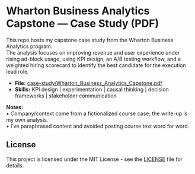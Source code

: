 # Wharton Business Analytics Capstone — Case Study (PDF)

This repo hosts my capstone case study from the Wharton Business Analytics program.  
The analysis focuses on improving revenue and user experience under rising ad-block usage, using KPI design, an A/B testing workflow, and a weighted hiring scorecard to identify the best candidate for the execution lead role.

- **File:** [case-study/Wharton_Business_Analytics_Capstone.pdf](case-study/Wharton_Business_Analytics_Capstone.pdf)
- **Skills:** KPI design | experimentation | causal thinking | decision frameworks | stakeholder communication

**Notes:**  
• Company/context come from a fictionalized course case; the write-up is my own analysis.  
• I’ve paraphrased content and avoided posting course text word for word.

## License
This project is licensed under the MIT License - see the [LICENSE](LICENSE) file for details.
